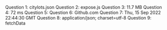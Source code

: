 Question 1: citylots.json
Question 2: expose.js
Question 3: 11.7 MB
Question 4: 72 ms
Question 5:
Question 6: Github.com
Question 7: Thu, 15 Sep 2022 22:44:30 GMT
Question 8: application/json; charset=utf-8
Question 9: fetchData